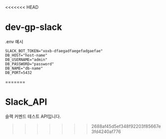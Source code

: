 <<<<<<< HEAD
# dev-gp-slack


.env 예시
```
SLACK_BOT_TOKEN="xoxb-dfaegadfaegefadgaefae"
DB_HOST="host-name"
DB_USERNAME="admin"
DB_PASSWORD="password"
DB_NAME="db-name"
DB_PORT=5432
```
=======
# Slack_API
슬랙 커멘드 테스트 API입니다.
>>>>>>> 2688af45d5ef348f92203f85667e3fd4240af776
